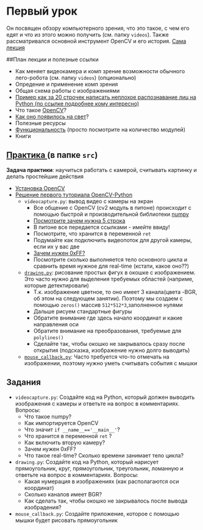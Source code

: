 # Первый урок
Он посвящен обзору компьютерного зрения, что это такое, с чем его едят и что из этого можно получить (см. папку `videos`).
Также рассматривался основной инструмент OpenCV и его история.
[Сама лекция][presentation]


##План лекции и полезные ссылки
- Как меняет видеокамера и комп зрение возможности обычного лего-робота (см. папку `videos`) (опционально)
- Опредение и применение комп зрения
- Общая схема работы с изображениями
- [Пример как за 20 строчек написать неплохое распознавание лиц на Python (по ссылке подробнее кому интересно)][face_detection]
- Что такое [OpenCV][opencv]?
- [Как оно появилось на свет][opencv_history]?
- Полезные ресурсы
- [Функциональность][opencv_modules] (просто посмотрите на количество модулей)
- Книги

## [Практика  ][practices](в папке `src`)
__Задача практики__: научиться работать с камерой, считывать картинку и делать простейшие действия
- [Установка OpenCV][opencv_installing]
- [Решение первого туториала OpenCV-Python][opencv_python_tutorial] 
  - `videocapture.py`: вывод видео с камеры на экран
    - Все общение с OpenCV (cv2 модуль в питоне) происходит с помощью быстрой и производительной библиотеки [numpy][numpy]
    - [Посмотрите зачем нужна 5 строка][ifnm]
    - В питоне все передается ссылками - имейте ввиду!
    - Посмотрите, что хранится в переменной `ret`
    - Подумайте как подключить видеопоток для другой камеры, если их у вас две
    - [Зачем нужен 0xFF?][waitkey]
    - Посмотрите сколько выполняется тело основного цикла и сравнить время нужное для real-time (кстати, какое оно??)
  - [`drawing.py`][drawing]: рисование простых фигух в окошке с изображением. Это часто нужно для выделения требуемых областей (наприме, которые детектировали)
    - Т.к. изображение цветное, то оно имеет 3 канала(цвета -BGR, об этом на следующем занятии). Поэтому мы создаем с помощью `zeros()` массив `512*512*3`,заполненное нулями
    - Дальше рисуем стандартные фигуры
    - Обратите внимание где здесь начало координат и какие направления оси
    - Обратите внимание на преобразования, требуемые для `polylines()`
    - Сделайте так, чтобы окошко не закрывалось сразу после открытия (подсказка, изображение нужно долго выводить)
  - [`mouse_callback.py`][mouse_callback]: Часто требуется что-то отмечать на изображении, поэтому нужно уметь считывать события с мышки
  
## Задания
- `videocapture.py`: Создайте код на Python, который должен выводить изображения с камеры и ответьте на вопрос в комментариях. Вопросы:
  - Что такое numpy?
  - Как импортируется OpenCV
  - Что значит `if __name__=='__main__'`?
  - Что хранится в переменной `ret` ?
  - Как включить вторую камеру?
  - Зачем нужен 0xFF?
  - Что такое real-time? Сколько времени занимает тело цикла?
- `drawing.py`: Создайте код на Python, который нарисует прямоугольник, круг, прямоугольник, треугольник, ломанную и ответьте на вопрос в комментариях. Вопросы:
  - Какая нумерация в изображениях (как располагаются оси координат)
  - Сколько каналов имеет BGR?
  - Как сделать так, чтобы окошко не закрывалось после вывода изобрадения?
- `mouse_callback.py`: Создайте приложение, которое с помощью мышки будет рисовать прямоугольник


<!--LINKS-->
[face_detection]: https://realpython.com/blog/python/face-detection-in-python-using-a-webcam/
[opencv]: http://www.opencv.org
[opencv_history]: https://habrahabr.ru/company/itseez/blog/146434/
[opencv_modules]: http://docs.opencv.org/3.1.0/#gsc.tab=0
[opencv_installing]: https://github.com/Somal/CV-UI/blob/master/docs/OpenCV_installing.md
[opencv_python_tutorial]: http://docs.opencv.org/3.1.0/dc/d4d/tutorial_py_table_of_contents_gui.html#gsc.tab=0
[presentation]: https://github.com/Somal/CV-UI/blob/master/Class1/%D0%9A%D0%BE%D0%BC%D0%BF%D1%8C%D1%82%D0%B5%D1%80%D0%BD%D0%BE%D0%B5%20%D0%B7%D1%80%D0%B5%D0%BD%D0%B8%D0%B5.%20%D0%92%D0%B2%D0%B5%D0%B4%D0%B5%D0%BD%D0%B8%D0%B5.%20%D0%91%D0%B8%D0%B1%D0%BB%D0%B8%D0%BE%D1%82%D0%B5%D0%BA%D0%B0%20OpenCV.pptx
[practices]: https://github.com/Somal/CV-UI/tree/master/Class1/src
[numpy]: http://www.numpy.org/
[ifnm]: http://stackoverflow.com/questions/419163/what-does-if-name-main-do
[waitkey]: http://stackoverflow.com/questions/14494101/using-other-keys-for-the-waitkey-function-of-opencv
[drawing]:http://docs.opencv.org/3.1.0/dc/da5/tutorial_py_drawing_functions.html
[mouse_callback]: http://docs.opencv.org/3.1.0/db/d5b/tutorial_py_mouse_handling.html
